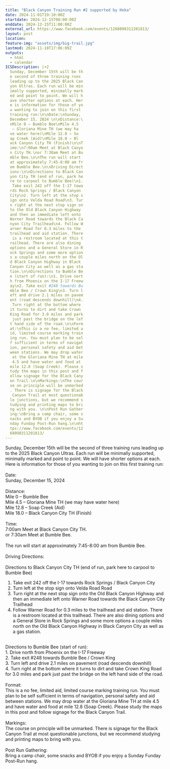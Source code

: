 ```yaml
---
title: "Black Canyon Training Run #2 supported by Hoka"
date: 2024-11-01T19:10:00Z
startdate: 2024-12-15T08:00:00Z
enddate: 2024-12-15T11:00:00Z
external_url: https://www.facebook.com/events/1268098311201813/
layout: post
location: 
feature-img: "assets/img/big-trail.jpg"
lastmod: 2024-11-18T17:06:09Z
outputs:
  - html
  - calendar
ICSDescription: |+2
  Sunday, December 15th will be th  e second of three training runs   leading up to the 2025 Black Can  yon Ultras. Each run will be min  imally supported, minimally mark  ed and point to point. We will h  ave shorter options at each. Her  e is information for those of yo  u wanting to join on this first   training run:\n\nDate:\nSunday,   December 15, 2024 \n\nDistance:\  nMile 0 – Bumble Bee\nMile 4.5   – Gloriana Mine TH (we may ha  ve water here)\nMile 12.8 – So  ap Creek (Aid)\nMile 18.0 – Bl  ack Canyon City TH (Finish)\n\nT  ime:\n7:00am Meet at Black Canyo  n City TH.\nor 7:30am Meet at Bu  mble Bee.\n\nThe run will start   at approximately 7:45-8:00 am fr  om Bumble Bee.\n\nDriving Direct  ions:\n\nDirections to Black Can  yon City TH (end of run, park he  re to carpool to Bumble Bee)\n1.   Take exit 242 off the I-17 towa  rds Rock Springs / Black Canyon   City\n2. Turn left at the stop s  ign onto Velda Road Road\n3. Tur  n right at the next stop sign on  to the Old Black Canyon Highway   and then an immediate left onto   Warner Road towards the Black Ca  nyon City Trailhead\n4. Follow W  arner Road for 0.3 miles to the   trailhead and aid station. There   is a restroom located at this t  railhead. There are also dining   options and a General Store in R  ock Springs and some more option  s a couple miles north on the Ol  d Black Canyon Highway in Black   Canyon City as well as a gas sta  tion.\n\nDirections to Bumble Be  e (start of run):\n1. Drive nort  h from Phoenix on the I-17 Freew  ay\n2. Take exit #248 towards Bu  mble Bee / Crown King\n3. Turn l  eft and drive 2.1 miles on pavem  ent (road descends downhill)\n4.   Turn right at the bottom where   it turns to dirt and take Crown   King Road for 3.0 miles and park   just past the bridge on the lef  t hand side of the road.\n\nForm  at:\nThis is a no fee, limited a  id, limited course marking train  ing run. You must plan to be sel  f sufficient in terms of navigat  ion, personal safety and aid bet  ween stations. We may drop water   at the Gloriana Mine TH at mile   4.5 and have water and food at   mile 12.8 (Soap Creek). Please s  tudy the maps in this post and f  ollow signage for the Black Cany  on Trail.\n\nMarkings:\nThe cour  se on principle will be unmarked  . There is signage for the Black   Canyon Trail at most questionab  le junctions, but we recommend s  tudying and printing maps to bri  ng with you. \n\nPost Run Gather  ing:\nBring a camp chair, some s  nacks and BYOB if you enjoy a Su  nday Funday Post-Run hang.\n\nht  tps://www.facebook.com/events/12  68098311201813/
---
```


Sunday, December 15th will be the second of three training runs leading up to the 2025 Black Canyon Ultras. Each run will be minimally supported, minimally marked and point to point. We will have shorter options at each. Here is information for those of you wanting to join on this first training run&#58;<br>
  <br>
  Date&#58;<br>
  Sunday, December 15, 2024 <br>
  <br>
  Distance&#58;<br>
  Mile 0 – Bumble Bee<br>
  Mile 4.5 – Gloriana Mine TH (we may have water here)<br>
  Mile 12.8 – Soap Creek (Aid)<br>
  Mile 18.0 – Black Canyon City TH (Finish)<br>
  <br>
  Time&#58;<br>
  7&#58;00am Meet at Black Canyon City TH.<br>
  or 7&#58;30am Meet at Bumble Bee.<br>
  <br>
  The run will start at approximately 7&#58;45-8&#58;00 am from Bumble Bee.<br>
  <br>
  Driving Directions&#58;<br>
  <br>
  Directions to Black Canyon City TH (end of run, park here to carpool to Bumble Bee)<br>
  1. Take exit 242 off the I-17 towards Rock Springs / Black Canyon City<br>
  2. Turn left at the stop sign onto Velda Road Road<br>
  3. Turn right at the next stop sign onto the Old Black Canyon Highway and then an immediate left onto Warner Road towards the Black Canyon City Trailhead<br>
  4. Follow Warner Road for 0.3 miles to the trailhead and aid station. There is a restroom located at this trailhead. There are also dining options and a General Store in Rock Springs and some more options a couple miles north on the Old Black Canyon Highway in Black Canyon City as well as a gas station.<br>
  <br>
  Directions to Bumble Bee (start of run)&#58;<br>
  1. Drive north from Phoenix on the I-17 Freeway<br>
  2. Take exit #248 towards Bumble Bee / Crown King<br>
  3. Turn left and drive 2.1 miles on pavement (road descends downhill)<br>
  4. Turn right at the bottom where it turns to dirt and take Crown King Road for 3.0 miles and park just past the bridge on the left hand side of the road.<br>
  <br>
  Format&#58;<br>
  This is a no fee, limited aid, limited course marking training run. You must plan to be self sufficient in terms of navigation, personal safety and aid between stations. We may drop water at the Gloriana Mine TH at mile 4.5 and have water and food at mile 12.8 (Soap Creek). Please study the maps in this post and follow signage for the Black Canyon Trail.<br>
  <br>
  Markings&#58;<br>
  The course on principle will be unmarked. There is signage for the Black Canyon Trail at most questionable junctions, but we recommend studying and printing maps to bring with you. <br>
  <br>
  Post Run Gathering&#58;<br>
  Bring a camp chair, some snacks and BYOB if you enjoy a Sunday Funday Post-Run hang.<br>
  <br>
  
